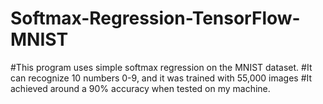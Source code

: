 # Softmax-Regression-TensorFlow-MNIST
#This program uses simple softmax regression on the MNIST dataset. 
#It can recognize 10 numbers 0-9, and it was trained with 55,000 images
#It achieved around a 90% accuracy when tested on my machine.
